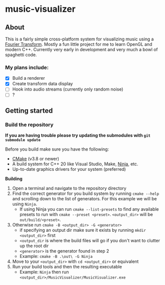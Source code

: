 # music-visualizer

## About

This is a fairly simple cross-platform system for visualizing music using a [Fourier Transform](https://en.wikipedia.org/wiki/Fourier_transform). Mostly a fun little project for me to learn OpenGL and modern C++. Currently very early in development and very much a bowl of spaghetti code.

### My plans include:

 - [x] Build a renderer
 - [x] Create transform data display
 - [ ] Hook into audio streams (currently only random noise)
 - [ ] ?

## Getting started

### Build the repository

**If you are having trouble please try updating the submodules with `git submodule update`**

Before you build make sure you have the following:
- [CMake](https://cmake.org/) (v3.8 or newer)
- A build system for C++ 20 like Visual Studio, Make, [Ninja](https://ninja-build.org/), etc.
- Up-to-date graphics drivers for your system (preferred)

**Building**
1. Open a terminal and navigate to the repository directory
1. Find the correct generator for you build system by running `cmake --help` and scrolling down to the list of generators. For this example we will be using `Ninja`.
    - If using Ninja you can run `cmake --list-presets` to find any available presets to run with `cmake --preset <preset>`. `<output_dir>` will be `out/build/<preset>`. 
1. Otherwise run `cmake -B <output_dir> -G <generator>`
    - if specifying an output dir make sure it exists by running `mkdir <output_dir>` first
    - `<output_dir` is where the build files will go if you don't want to clutter up the root dir
    - `<generator>` is the generator found in step 2
    - Example: `cmake -B .\out\ -G Ninja`
1. Move to your `<output_dir>` with `cd <output_dir>` or equivalent
1. Run your build tools and then the resulting executable
    - Example: `Ninja` then run `<output_dir>/MusicVisualizer/MusicVisualizer.exe`
